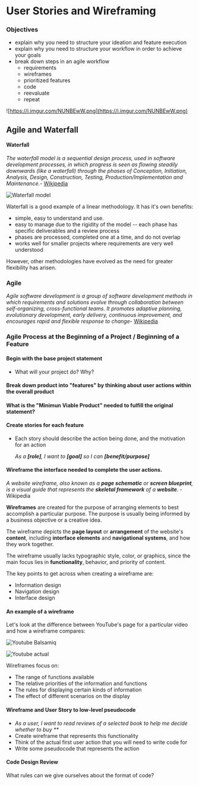 # User Stories and Wireframing

### Objectives

* explain why you need to structure your ideation and feature execution
* explain why you need to structure your workflow in order to achieve your goals
* break down steps in an agile workflow
  * requirements
  * wireframes
  * prioritized features
  * code
  * reevaluate
  * repeat

![https://i.imgur.com/NUNBEwW.png](https://i.imgur.com/NUNBEwW.png)

## Agile and Waterfall

#### Waterfall

_The waterfall model is a sequential design process, used in software development processes, in which progress is seen as flowing steadily downwards \(like a waterfall\) through the phases of Conception, Initiation, Analysis, Design, Construction, Testing, Production/Implementation and Maintenance._- [Wikipedia](http://en.wikipedia.org/wiki/Waterfall_model)

![Waterfall model](https://i.imgur.com/yJMVO91.png)

Waterfall is a good example of a linear methodology. It has it's own benefits:

* simple, easy to understand and use.
* easy to manage due to the rigidity of the model -- each phase has specific deliverables and a review process
* phases are processed, completed one at a time, and do not overlap
* works well for smaller projects where requirements are very well understood

However, other methodologies have evolved as the need for greater flexibility has arisen.

### Agile

_Agile software development is a group of software development methods in which requirements and solutions evolve through collaboration between self-organizing, cross-functional teams. It promotes adaptive planning, evolutionary development, early delivery, continuous improvement, and encourages rapid and flexible response to change_- [Wikipedia](http://en.wikipedia.org/wiki/Agile_software_development)

### Agile Process at the Beginning of a Project / Beginning of a Feature

#### Begin with the base project statement

* What will your project do? Why?

#### Break down product into "features" by thinking about user actions within the overall product

#### What is the "Minimun Viable Product" needed to fulfill the original statement?

#### Create stories for each feature

* Each story should describe the action being done, and the motivation for an action

  _As a **\[role\]**, I want to **\[goal\]** so I can **\[benefit/purpose\]**_

#### Wireframe the interface needed to complete the user actions.

_A website wireframe, also known as a **page schematic** or **screen blueprint**, is a visual guide that represents the **skeletal framework** of a **website**._ - Wikipedia

**Wireframes** are created for the purpose of arranging elements to best accomplish a particular purpose. The purpose is usually being informed by a business objective or a creative idea.

The wireframe depicts the **page layout** or **arrangement** of the website's **content**, including **interface elements** and **navigational systems**, and how they work together.

The wireframe usually lacks typographic style, color, or graphics, since the main focus lies in **functionality**, behavior, and priority of content.

The key points to get across when creating a wireframe are:

* Information design
* Navigation design
* Interface design

#### An example of a wireframe

Let's look at the difference between YouTube's page for a particular video and how a wireframe compares:

![Youtube Balsamiq](http://3.bp.blogspot.com/-8e_J8hkX_kM/TbSz0jywljI/AAAAAAAAAY4/Nei-hnfPGaI/s1600/Balsamiq+myTube+example.jpg)

![Youtube actual](https://make.wordpress.org/support/wp-content/blogs.dir/21/files/2012/10/embed-youtube-page.jpg)

Wireframes focus on:

* The range of functions available
* The relative priorities of the information and functions
* The rules for displaying certain kinds of information
* The effect of different scenarios on the display

#### Wireframe and User Story to low-level pseudocode

* _As a user, I want to read reviews of a selected book to help me decide whether to buy \*\*_
* Create wireframe that represents this functionality
* Think of the actual first user action that you will need to write code for
* Write some pseudocode that represents the action

#### Code Design Review

What rules can we give ourselves about the format of code?

